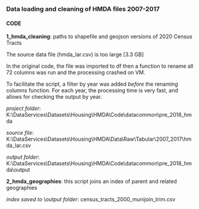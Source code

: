 ### Data loading and cleaning of HMDA files 2007-2017


#### CODE


__1_hmda_cleaning__:  paths to shapefile and geojson versions of 2020 Census Tracts

The source data file (hmda_lar.csv) is too large [3.3 GB]

In the original code, the file was imported to df then a function to rename all 72 columns was run and the processing crashed on VM.

To facilitate the script, a filter by year was added *before* the renaming columns function.  For each year, the processing time is very fast, and allows for checking the output by year.


*project folder*: K:\DataServices\Datasets\Housing\HMDA\Code\datacommon\pre_2018_hmda

*source file*: K:\DataServices\Datasets\Housing\HMDA\Data\Raw\Tabular\2007_2017\hmda_lar.csv

*output folder*: K:\DataServices\Datasets\Housing\HMDA\Code\datacommon\pre_2018_hmda\output



__2_hmda_geographies__:  this script joins an index of parent and related geographies

*index saved to \output folder*:  census_tracts_2000_munijoin_trim.csv